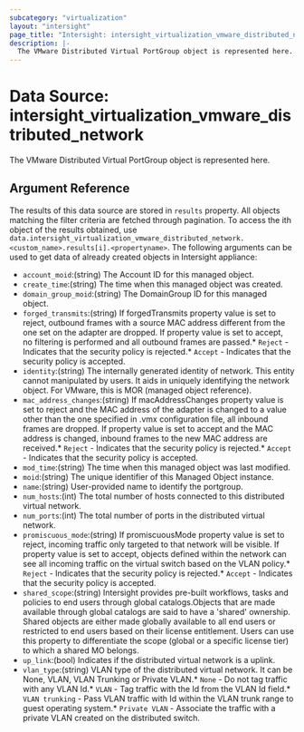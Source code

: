 ```yaml
---
subcategory: "virtualization"
layout: "intersight"
page_title: "Intersight: intersight_virtualization_vmware_distributed_network"
description: |-
  The VMware Distributed Virtual PortGroup object is represented here.
---
```


# Data Source: intersight_virtualization_vmware_distributed_network
The VMware Distributed Virtual PortGroup object is represented here.
## Argument Reference
The results of this data source are stored in `results` property.
All objects matching the filter criteria are fetched through pagination.
To access the ith object of the results obtained, use `data.intersight_virtualization_vmware_distributed_network.<custom_name>.results[i].<propertyname>`.
The following arguments can be used to get data of already created objects in Intersight appliance:
* `account_moid`:(string) The Account ID for this managed object. 
* `create_time`:(string) The time when this managed object was created. 
* `domain_group_moid`:(string) The DomainGroup ID for this managed object. 
* `forged_transmits`:(string) If forgedTransmits property value is set to reject, outbound frames with a source MAC address different from the one set on the adapter are dropped. If property value is set to accept, no filtering is performed and all outbound frames are passed.* `Reject` - Indicates that the security policy is rejected.* `Accept` - Indicates that the security policy is accepted. 
* `identity`:(string) The internally generated identity of network. This entity cannot manipulated by users. It aids in uniquely identifying the network object. For VMware, this is MOR (managed object reference). 
* `mac_address_changes`:(string) If macAddressChanges property value is set to reject and the MAC address of the adapter is changed to a value other than the one specified in .vmx configuration file, all inbound frames are dropped. If property value is set to accept and the MAC address is changed, inbound frames to the new MAC address are received.* `Reject` - Indicates that the security policy is rejected.* `Accept` - Indicates that the security policy is accepted. 
* `mod_time`:(string) The time when this managed object was last modified. 
* `moid`:(string) The unique identifier of this Managed Object instance. 
* `name`:(string) User-provided name to identify the portgroup. 
* `num_hosts`:(int) The total number of hosts connected to this distributed virtual network. 
* `num_ports`:(int) The total number of ports in the distributed virtual network. 
* `promiscuous_mode`:(string) If promiscuousMode property value is set to reject, incoming traffic only targeted to that network will be visible. If property value is set to accept, objects defined within the network can see all incoming traffic on the virtual switch based on the VLAN policy.* `Reject` - Indicates that the security policy is rejected.* `Accept` - Indicates that the security policy is accepted. 
* `shared_scope`:(string) Intersight provides pre-built workflows, tasks and policies to end users through global catalogs.Objects that are made available through global catalogs are said to have a 'shared' ownership. Shared objects are either made globally available to all end users or restricted to end users based on their license entitlement. Users can use this property to differentiate the scope (global or a specific license tier) to which a shared MO belongs. 
* `up_link`:(bool) Indicates if the distributed virtual network is a uplink. 
* `vlan_type`:(string) VLAN type of the distributed virtual network. It can be None, VLAN, VLAN Trunking or Private VLAN.* `None` - Do not tag traffic with any VLAN Id.* `VLAN` - Tag traffic with the Id from the VLAN Id field.* `VLAN trunking` - Pass VLAN traffic with Id within the VLAN trunk range to guest operating system.* `Private VLAN` - Associate the traffic with a private VLAN created on the distributed switch. 
 